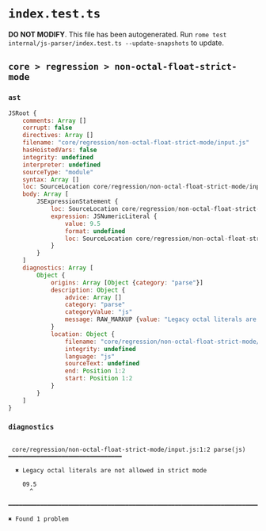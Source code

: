 # `index.test.ts`

**DO NOT MODIFY**. This file has been autogenerated. Run `rome test internal/js-parser/index.test.ts --update-snapshots` to update.

## `core > regression > non-octal-float-strict-mode`

### `ast`

```javascript
JSRoot {
	comments: Array []
	corrupt: false
	directives: Array []
	filename: "core/regression/non-octal-float-strict-mode/input.js"
	hasHoistedVars: false
	integrity: undefined
	interpreter: undefined
	sourceType: "module"
	syntax: Array []
	loc: SourceLocation core/regression/non-octal-float-strict-mode/input.js 1:0-2:0
	body: Array [
		JSExpressionStatement {
			loc: SourceLocation core/regression/non-octal-float-strict-mode/input.js 1:0-1:4
			expression: JSNumericLiteral {
				value: 9.5
				format: undefined
				loc: SourceLocation core/regression/non-octal-float-strict-mode/input.js 1:0-1:4
			}
		}
	]
	diagnostics: Array [
		Object {
			origins: Array [Object {category: "parse"}]
			description: Object {
				advice: Array []
				category: "parse"
				categoryValue: "js"
				message: RAW_MARKUP {value: "Legacy octal literals are not allowed in strict mode"}
			}
			location: Object {
				filename: "core/regression/non-octal-float-strict-mode/input.js"
				integrity: undefined
				language: "js"
				sourceText: undefined
				end: Position 1:2
				start: Position 1:2
			}
		}
	]
}
```

### `diagnostics`

```

 core/regression/non-octal-float-strict-mode/input.js:1:2 parse(js) ━━━━━━━━━━━━━━━━━━━━━━━━━━━━━━━━

  ✖ Legacy octal literals are not allowed in strict mode

    09.5
      ^

━━━━━━━━━━━━━━━━━━━━━━━━━━━━━━━━━━━━━━━━━━━━━━━━━━━━━━━━━━━━━━━━━━━━━━━━━━━━━━━━━━━━━━━━━━━━━━━━━━━━

✖ Found 1 problem

```
